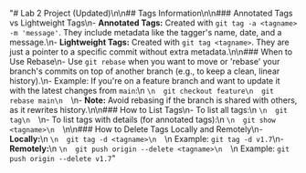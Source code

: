 "# Lab 2 Project (Updated)\n\n## Tags Information\n\n### Annotated Tags vs Lightweight Tags\n- **Annotated Tags:** Created with `git tag -a <tagname> -m 'message'`. They include metadata like the tagger's name, date, and a message.\n- **Lightweight Tags:** Created with `git tag <tagname>`. They are just a pointer to a specific commit without extra metadata.\n\n### When to Use Rebase\n- Use `git rebase` when you want to move or 'rebase' your branch's commits on top of another branch (e.g., to keep a clean, linear history).\n- Example: If you're on a feature branch and want to update it with the latest changes from `main`:\n  ```\n  git checkout feature\n  git rebase main\n  ```\n- **Note:** Avoid rebasing if the branch is shared with others, as it rewrites history.\n\n### How to List Tags\n- To list all tags:\n  ```\n  git tag\n  ```\n- To list tags with details (for annotated tags):\n  ```\n  git show <tagname>\n  ```\n\n### How to Delete Tags Locally and Remotely\n- **Locally:**\n  ```\n  git tag -d <tagname>\n  ```\n  Example: `git tag -d v1.7`\n- **Remotely:**\n  ```\n  git push origin --delete <tagname>\n  ```\n  Example: `git push origin --delete v1.7`" 
